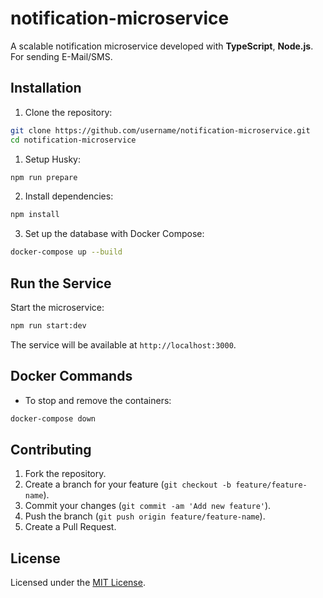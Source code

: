 
# notification-microservice

A scalable notification microservice developed with **TypeScript**, **Node.js**. For sending E-Mail/SMS.


## Installation

1. Clone the repository:

```bash
git clone https://github.com/username/notification-microservice.git
cd notification-microservice
```

1. Setup Husky:

```bash
npm run prepare
```


2. Install dependencies:

```bash
npm install
```

3. Set up the database with Docker Compose:

```bash
docker-compose up --build
```

## Run the Service

Start the microservice:

```bash
npm run start:dev
```

The service will be available at `http://localhost:3000`.

## Docker Commands

- To stop and remove the containers:

```bash
docker-compose down
```

## Contributing

1. Fork the repository.
2. Create a branch for your feature (`git checkout -b feature/feature-name`).
3. Commit your changes (`git commit -am 'Add new feature'`).
4. Push the branch (`git push origin feature/feature-name`).
5. Create a Pull Request.

## License

Licensed under the [MIT License](LICENSE).